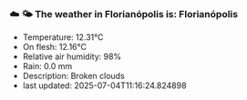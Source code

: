 ### ☁️ 🌤️  The weather in Florianópolis is: Florianópolis

- Temperature: 12.31°C
- On flesh: 12.16°C
- Relative air humidity: 98%
- Rain: 0.0 mm
- Description: Broken clouds
- last updated: 2025-07-04T11:16:24.824898
